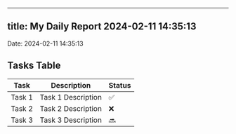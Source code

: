 
---
title: My Daily Report 2024-02-11 14:35:13
---

Date: 2024-02-11 14:35:13

## Tasks Table

| Task | Description | Status |
|------|-------------|--------|
| Task 1 | Task 1 Description | ✅ |
| Task 2 | Task 2 Description | ❌ |
| Task 3 | Task 3 Description | 🔜 |
